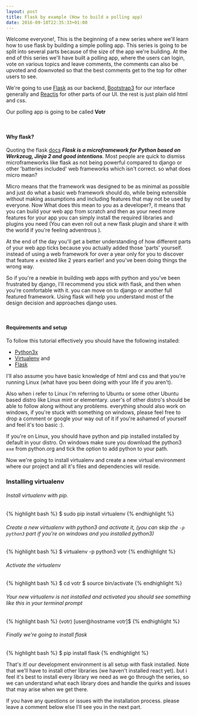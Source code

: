 ```yaml
---
layout: post
title: Flask by example (How to build a polling app)
date: 2016-09-18T22:35:33+01:00
---
```


Welcome everyone!, This is the beginning of a new series where we'll learn how to use flask by building a simple polling app.
This series is going to be split into several parts because of the size of the app we're building. At the end of this series we'll have built a polling app, where the users can login, vote on various topics and leave comments, the comments can also be upvoted and downvoted so that the best comments get to the top for other users to see.

We're going to use [Flask](http://flask.pocoo.org) as our backend, [Bootstrap3](http://getbootstrap.com/) for our interface generally and [Reactjs](https://facebook.github.io/react/) for other parts of our UI. the rest is just plain old html and css.

Our polling app is going to be called **Votr**

<br />

#### Why flask?
Quoting the flask [docs](http://flask.pocoo.org) ***Flask is a microframework for Python based on Werkzeug, Jinja 2 and good intentions***. Most people are quick to dismiss microframeworks like flask as not being powerful compared to django or other 'batteries included' web frameworks which isn't correct. so what does micro mean?

Micro means that the framework was designed to be as minimal as possible and just do what a basic web framework should do, while being extensible without making assumptions and including features that may not be used by everyone. Now What does this mean to you as a developer?, it means that you can build your web app from scratch and then as your need more features for your app you can simply install the required libraries and plugins you need (You can even roll out a new flask plugin and share it with the world if you're feeling adventrous ).

At the end of the day you'll get a better understanding of how different parts of your web app ticks because you actually added those 'parts' yourself. instead of using a web framework for over a year only for you to discover that feature `x` existed like 2 years earlier! and you've been doing things the wrong way.

So if you're a newbie in building web apps with python and you've been frustrated by django, I'll recommend you stick with flask, and then when you're comfortable with it. you can move on to django or another full featured framework. Using flask will help you understand most of the design decision and approaches django uses.

<br />

#### Requirements and setup
To follow this tutorial effectively you should have the following installed:

 * [Python3x](https://www.python.org/downloads/)
 * [Virtualenv](http://www.virtualenv.org/en/latest/) and
 * [Flask](http://flask.pocoo.org)

 I'll also assume you have basic knowledge of html and css and that you're running Linux (what have you been doing with your life if you aren't).

 Also when i refer to Linux i'm referring to Ubuntu or some other Ubuntu based distro like Linux mint or elementary. user's of other distro's should be able to follow along without any problems. everything should also work on windows, if you're stuck with something on windows, please feel free to drop a comment or google your way out of it if you're ashamed of yourself and feel it's too basic :).

If you're on Linux, you should have python and pip installed installed by default in your distro. On windows make sure you download the python3 `exe` from python.org and tick the option to add python to your path.

Now we're going to install virtualenv and create a new virtual environment where our project and all it's files and dependencies will reside.

### Installing virtualenv

###### Install virtualenv with pip.

{% highlight bash %}
 $ sudo pip install virtualenv
{% endhighlight %}

###### Create a new virtualenv with python3 and activate it, (you can skip the `-p python3` part if you're on windows and you installed python3)

{% highlight bash %}
$ virtualenv -p python3 votr
{% endhighlight %}

###### Activate the virtualenv
{% highlight bash %}
$ cd votr
$ source bin/activate
{% endhighlight %}

###### Your new virtualenv is not installed and activated you should see something like this in your terminal prompt
{% highlight bash %}
(votr) [user@hostname votr]$
{% endhighlight %}

###### Finally we're going to install flask
{% highlight bash %}
$ pip install flask
{% endhighlight %}


That's it! our development environment is all setup with flask installed. Note that we'll have to install other libraries (we haven't installed react yet). but i feel it's best to install every library we need as we go through the series, so we can understand what each library does and handle the quirks and issues that may arise when we get there.

If you have any questions or issues with the installation process. please leave a comment below else I'll see you in the next part.
